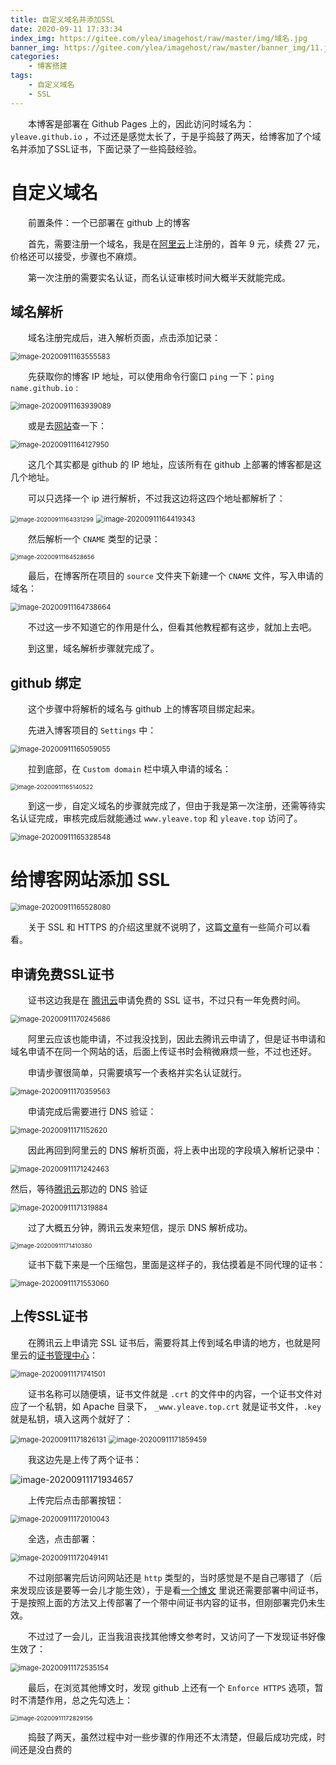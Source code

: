 ```yaml
---
title: 自定义域名并添加SSL
date: 2020-09-11 17:33:34
index_img: https://gitee.com/ylea/imagehost/raw/master/img/域名.jpg
banner_img: https://gitee.com/ylea/imagehost/raw/master/banner_img/11.jpg
categories: 
    - 博客搭建
tags:
    - 自定义域名
    - SSL
---
```


&emsp;&emsp;本博客是部署在 Github Pages 上的，因此访问时域名为： `yleave.github.io` ，不过还是感觉太长了，于是乎捣鼓了两天，给博客加了个域名并添加了SSL证书，下面记录了一些捣鼓经验。

# 自定义域名

&emsp;&emsp;前置条件：一个已部署在 github 上的博客



&emsp;&emsp;首先，需要注册一个域名，我是在[阿里云](https://wanwang.aliyun.com/domain/?spm=5176.100251.111252.21.72014f15uvzIEz)上注册的，首年 9 元，续费 27 元，价格还可以接受，步骤也不麻烦。

&emsp;&emsp;第一次注册的需要实名认证，而名认证审核时间大概半天就能完成。

## 域名解析

&emsp;&emsp;域名注册完成后，进入解析页面，点击添加记录：

<img src="https://i.loli.net/2020/09/11/izd5jS7e2TVDgM4.png" alt="image-20200911163555583" style="zoom:80%;" />

&emsp;&emsp;先获取你的博客 IP 地址，可以使用命令行窗口 `ping` 一下：`ping name.github.io`  :

<img src="https://i.loli.net/2020/09/11/dUDfhNnM5B6xTtL.png" alt="image-20200911163939089" style="zoom:80%;" />

&emsp;&emsp;或是去[网站](http://tool.chinaz.com/dns)查一下：

<img src="https://i.loli.net/2020/09/11/rp169ZtWCVNwMfD.png" alt="image-20200911164127950" style="zoom:80%;" />



&emsp;&emsp;这几个其实都是 github 的 IP 地址，应该所有在 github 上部署的博客都是这几个地址。



&emsp;&emsp;可以只选择一个 ip 进行解析，不过我这边将这四个地址都解析了：

<img src="https://i.loli.net/2020/09/11/iTPvBhr7J8nEmV4.png" alt="image-20200911164331299" style="zoom: 67%;" />

<img src="https://i.loli.net/2020/09/11/PGYWM2OEjw7ycRk.png" alt="image-20200911164419343" style="zoom:80%;" />

&emsp;&emsp;然后解析一个 `CNAME` 类型的记录：

<img src="https://i.loli.net/2020/09/11/zbDgrJtNh7d2uKL.png" alt="image-20200911164528656" style="zoom: 67%;" />



&emsp;&emsp;最后，在博客所在项目的 `source` 文件夹下新建一个 `CNAME` 文件，写入申请的域名：

<img src="https://i.loli.net/2020/09/11/buEdOwZFxce8jQz.png" alt="image-20200911164738664" style="zoom:80%;" />

&emsp;&emsp;不过这一步不知道它的作用是什么，但看其他教程都有这步，就加上去吧。



&emsp;&emsp;到这里，域名解析步骤就完成了。

## github 绑定

&emsp;&emsp;这个步骤中将解析的域名与 github 上的博客项目绑定起来。



&emsp;&emsp;先进入博客项目的 `Settings` 中： 


<img src="https://i.loli.net/2020/09/11/rEj2z1pJh76ctsg.png" alt="image-20200911165059055" style="zoom:80%;" />


&emsp;&emsp;拉到底部，在 `Custom domain` 栏中填入申请的域名：

<img src="https://i.loli.net/2020/09/11/3c5nN9RMHSADZbX.png" alt="image-20200911165140522" style="zoom:67%;" />

&emsp;&emsp;到这一步，自定义域名的步骤就完成了，但由于我是第一次注册，还需等待实名认证完成，审核完成后就能通过 `www.yleave.top` 和 `yleave.top` 访问了。

<img src="https://i.loli.net/2020/09/11/tSsPnkwdz59qO4F.png" alt="image-20200911165328548" style="zoom:80%;" />



# 给博客网站添加 SSL

<img src="https://i.loli.net/2020/09/11/WX46dDuBK8OvMig.png" alt="image-20200911165528080" style="zoom:80%;" />


&emsp;&emsp;关于 SSL 和 HTTPS 的介绍这里就不说明了，这篇[文章](https://yq.aliyun.com/articles/721195)有一些简介可以看看。



## 申请免费SSL证书

&emsp;&emsp;证书这边我是在 [腾讯云](https://console.qcloud.com/ssl)申请免费的 SSL 证书，不过只有一年免费时间。

<img src="https://i.loli.net/2020/09/11/qwMHnYxtACdPuiW.png" alt="image-20200911170245686" style="zoom:80%;" />

&emsp;&emsp;阿里云应该也能申请，不过我没找到，因此去腾讯云申请了，但是证书申请和域名申请不在同一个网站的话，后面上传证书时会稍微麻烦一些，不过也还好。

&emsp;&emsp;申请步骤很简单，只需要填写一个表格并实名认证就行。

<img src="https://i.loli.net/2020/09/11/QWJShizDbOuTClr.png" alt="image-20200911170359563" style="zoom:80%;" />

&emsp;&emsp;申请完成后需要进行 DNS 验证：

<img src="https://i.loli.net/2020/09/11/IQqkwEmhx62lcav.png" alt="image-20200911171152620" style="zoom:80%;" />

&emsp;&emsp;因此再回到阿里云的 DNS 解析页面，将上表中出现的字段填入解析记录中：

<img src="https://i.loli.net/2020/09/11/QGcaB6q4i9dOPVL.png" alt="image-20200911171242463" style="zoom:80%;" />

然后，等待[腾讯云](https://console.cloud.tencent.com/ssl/detail/gLRDXe3L)那边的 DNS 验证

<img src="https://i.loli.net/2020/09/11/YrRZfFmPxEBCqze.png" alt="image-20200911171319884" style="zoom:80%;" />

&emsp;&emsp;过了大概五分钟，腾讯云发来短信，提示 DNS 解析成功。

<img src="https://i.loli.net/2020/09/11/7MBHXatQUG5Z4A6.png" alt="image-20200911171410380" style="zoom:67%;" />

&emsp;&emsp;证书下载下来是一个压缩包，里面是这样子的，我估摸着是不同代理的证书：

<img src="https://i.loli.net/2020/09/11/X6adrQ8wRF79fU2.png" alt="image-20200911171553060" style="zoom:80%;" />

## 上传SSL证书

&emsp;&emsp;在腾讯云上申请完 SSL 证书后，需要将其上传到域名申请的地方，也就是阿里云的[证书管理中心](https://yundunnext.console.aliyun.com/?p=casnext#/overview/cn-hangzhou)：

<img src="https://i.loli.net/2020/09/11/e8iPSIDBodCVhlq.png" alt="image-20200911171741501" style="zoom:80%;" />

&emsp;&emsp;证书名称可以随便填，证书文件就是 `.crt` 的文件中的内容，一个证书文件对应了一个私钥，如 Apache 目录下， `_www.yleave.top.crt` 就是证书文件，`.key` 就是私钥，填入这两个就好了：

<img src="https://i.loli.net/2020/09/11/8Ns2I6nyMZFhrAK.png" alt="image-20200911171826131" style="zoom:80%;" />

<img src="https://i.loli.net/2020/09/11/DvlAJ6pV9KyXGdf.png" alt="image-20200911171859459" style="zoom:80%;" />

&emsp;&emsp;我这边先是上传了两个证书：

![image-20200911171934657](https://i.loli.net/2020/09/11/KFQq7to6xyhvfXC.png)

&emsp;&emsp;上传完后点击部署按钮：

<img src="https://i.loli.net/2020/09/11/eJ1HLE5PRY3mhqO.png" alt="image-20200911172010043" style="zoom:80%;" />

&emsp;&emsp;全选，点击部署：

<img src="https://i.loli.net/2020/09/11/rgBiSMDbJIOoNtp.png" alt="image-20200911172049141" style="zoom: 80%;" />

&emsp;&emsp;不过刚部署完后访问网站还是 `http` 类型的，当时感觉是不是自己哪错了（后来发现应该是要等一会儿才能生效），于是看[一个博文](https://www.cnblogs.com/sslwork/p/5984167.html) 里说还需要部署中间证书，于是按照上面的方法又上传部署了一个带中间证书内容的证书，但刚部署完仍未生效。



&emsp;&emsp;不过过了一会儿，正当我沮丧找其他博文参考时，又访问了一下发现证书好像生效了：

<img src="https://i.loli.net/2020/09/11/LlnEkSad2G4eMVP.png" alt="image-20200911172535154" style="zoom:80%;" />

&emsp;&emsp;最后，在浏览其他博文时，发现 github 上还有一个 `Enforce HTTPS` 选项，暂时不清楚作用，总之先勾选上：

<img src="https://i.loli.net/2020/09/11/MWEApjaytkvcVCT.png" alt="image-20200911172829156" style="zoom:67%;" />



&emsp;&emsp;捣鼓了两天，虽然过程中对一些步骤的作用还不太清楚，但最后成功完成，时间还是没白费的